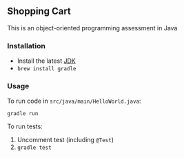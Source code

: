 ## Shopping Cart

This is an object-oriented programming assessment in Java

### Installation

* Install the latest [JDK](http://www.oracle.com/technetwork/java/javase/downloads/jdk8-downloads-2133151.html)
* `brew install gradle`

### Usage

To run code in `src/java/main/HelloWorld.java`:

`gradle run`

To run tests:

1. Uncomment test (including `@Test`)
2. `gradle test`
